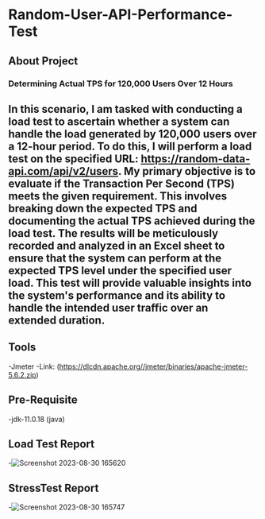 # Random-User-API-Performance-Test

## About Project
### Determining Actual TPS for 120,000 Users Over 12 Hours
## In this scenario, I am tasked with conducting a load test to ascertain whether a system can handle the load generated by 120,000 users over a 12-hour period. To do this, I will perform a load test on the specified URL: https://random-data-api.com/api/v2/users. My primary objective is to evaluate if the Transaction Per Second (TPS) meets the given requirement. This involves breaking down the expected TPS and documenting the actual TPS achieved during the load test. The results will be meticulously recorded and analyzed in an Excel sheet to ensure that the system can perform at the expected TPS level under the specified user load. This test will provide valuable insights into the system's performance and its ability to handle the intended user traffic over an extended duration.

## Tools
-Jmeter 
-Link: (https://dlcdn.apache.org//jmeter/binaries/apache-jmeter-5.6.2.zip)

## Pre-Requisite
-jdk-11.0.18 (java)

## Load Test Report
-![Screenshot 2023-08-30 165620](https://github.com/anika-tahsin4152/Random-User-API-Performance-Test/assets/73738319/ccfcd539-5dd2-40fb-b12e-f1bb967315cc)
## StressTest Report
-![Screenshot 2023-08-30 165747](https://github.com/anika-tahsin4152/Random-User-API-Performance-Test/assets/73738319/d33a9184-614d-4f93-bd43-8b0c3f32c478)
